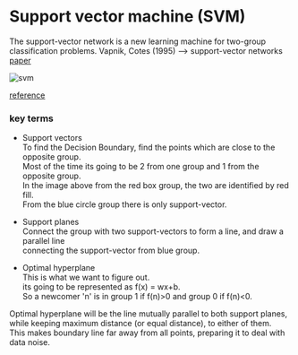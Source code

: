 # Support vector machine (SVM)
The support-vector network is a new learning machine for two-group classification problems.
Vapnik, Cotes (1995) --> support-vector networks [paper](http://image.diku.dk/imagecanon/material/cortes_vapnik95.pdf)

![svm](.images/svm_basics2.png)

[reference](https://docs.opencv.org/trunk/d4/db1/tutorial_py_svm_basics.html)

### key terms   
* Support vectors  
To find the Decision Boundary, find the points which are close to the opposite group.   
Most of the time its going to be 2 from one group and 1 from the opposite group.   
In the image above from the red box group, the two are identified by red fill.   
From the blue circle group there is only support-vector.  

* Support planes   
Connect the group with two support-vectors to form a line, and draw a parallel line    
connecting the support-vector from blue group.    

* Optimal hyperplane   
This is what we want to figure out.   
its going to be represented as f(x) = wx+b.   
So a newcomer 'n' is in group 1 if f(n)>0 and group 0 if f(n)<0.

Optimal hyperplane will be the line mutually parallel to both support planes,    
while keeping maximum distance (or equal distance), to either of them.    
This makes boundary line far away from all points, preparing it to deal with data noise.   
